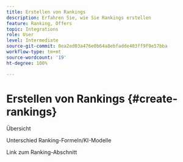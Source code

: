```yaml
---
title: Erstellen von Rankings
description: Erfahren Sie, wie Sie Rankings erstellen
feature: Ranking, Offers
topic: Integrations
role: User
level: Intermediate
source-git-commit: 0ea2ed03a476e0b64a8ebfadde403ff9f9e57bba
workflow-type: tm+mt
source-wordcount: '19'
ht-degree: 100%

---
```


# Erstellen von Rankings {#create-rankings}

Übersicht

Unterschied Ranking-Formeln/KI-Modelle

Link zum Ranking-Abschnitt
